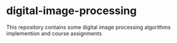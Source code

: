 # digital-image-processing
This repository contains some digital image processing algorithms implemention and course assignments
